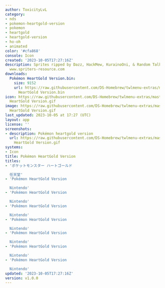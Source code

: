 ```yaml
---
author: ToxicityLvL
category:
- nds
- pokemon-heartgold-version
- pokemon
- heartgold
- heartgold-version
- ho-oh
- animated
color: '#cfa868'
console: Icon
created: '2023-10-05T17:27:16Z'
description: Sprites ripped by Dazz, HackMew, KurainoOni, & Random Talking Bush from
  www.spriters-resource.com
downloads:
  Pokémon HeartGold Version.bin:
    size: 9152
    url: https://raw.githubusercontent.com/DS-Homebrew/twlmenu-extras/master/_nds/TWiLightMenu/icons/Pokémon
      HeartGold Version.bin
icon: https://raw.githubusercontent.com/DS-Homebrew/twlmenu-extras/master/_nds/TWiLightMenu/icons/gif/Pokémon
  HeartGold Version.gif
image: https://raw.githubusercontent.com/DS-Homebrew/twlmenu-extras/master/_nds/TWiLightMenu/icons/gif/Pokémon
  HeartGold Version.gif
last_updated: 2023-10-05 at 17:27 (UTC)
layout: app
license: ''
screenshots:
- description: Pokémon heartgold version
  url: https://raw.githubusercontent.com/DS-Homebrew/twlmenu-extras/master/_nds/TWiLightMenu/icons/gif/Pokémon
    HeartGold Version.gif
systems:
- Icon
title: Pokémon HeartGold Version
titles:
- 'ポケットモンスター ハートゴールド

  任天堂'
- 'Pokémon HeartGold Version

  Nintendo'
- 'Pokémon HeartGold Version

  Nintendo'
- 'Pokémon HeartGold Version

  Nintendo'
- 'Pokémon HeartGold Version

  Nintendo'
- 'Pokémon HeartGold Version

  Nintendo'
- 'Pokémon HeartGold Version

  Nintendo'
- 'Pokémon HeartGold Version

  Nintendo'
updated: '2023-10-05T17:27:16Z'
version: v1.0.0
---
```

